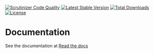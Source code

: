 [![Scrutinizer Code Quality](https://scrutinizer-ci.com/g/NukaCode/installer/badges/quality-score.png?b=master)](https://scrutinizer-ci.com/g/NukaCode/installer/?branch=master)
[![Latest Stable Version](https://poser.pugx.org/nukacode/installer/version.svg)](https://packagist.org/packages/nukacode/installer)
[![Total Downloads](https://poser.pugx.org/nukacode/installer/downloads.svg)](https://packagist.org/packages/nukacode/installer)
[![License](https://poser.pugx.org/nukacode/installer/license.svg)](https://packagist.org/packages/nukacode/installer)

# Documentation
See the documentation at [Read the docs](http://nukacode-installer.readthedocs.org/en/stable/)
